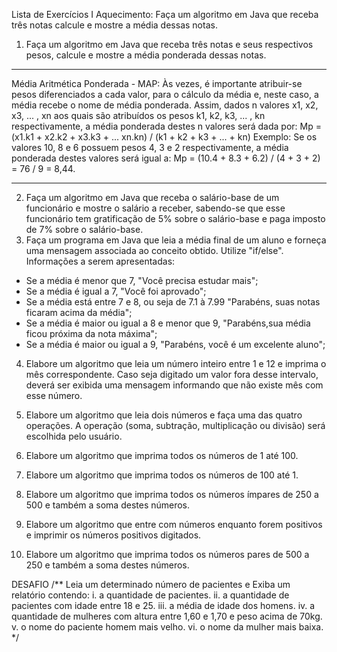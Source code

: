Lista de Exercícios I
Aquecimento: Faça um algoritmo em Java que receba três notas calcule e mostre a média dessas notas.
1. Faça um algoritmo em Java que receba três notas e seus respectivos pesos, calcule e mostre a média ponderada dessas notas.
__________________________________________________________
Média Aritmética Ponderada - MAP: Às vezes, é importante atribuir-se pesos diferenciados a cada valor, para o cálculo da média e, neste caso, a média recebe o nome de média ponderada. Assim, dados n valores x1, x2, x3, ... , xn aos quais são atribuídos os pesos k1, k2, k3, ... , kn respectivamente, a média ponderada destes n valores será dada por:
Mp = (x1.k1 + x2.k2 + x3.k3 + ... xn.kn) / (k1 + k2 + k3 + ... + kn)
Exemplo: Se os valores 10, 8 e 6 possuem pesos 4, 3 e 2 respectivamente, a média ponderada destes valores será igual a:
Mp = (10.4 + 8.3 + 6.2) / (4 + 3 + 2) = 76 / 9 = 8,44.
__________________________________________________________

2. Faça um algoritmo em Java que receba o salário-base de um funcionário e mostre o salário a receber, sabendo-se que esse funcionário tem gratificação de 5% sobre o salário-base e paga imposto de 7% sobre o salário-base.
3. Faça um programa em Java que leia a média final de um aluno e forneça uma mensagem associada ao conceito obtido. Utilize "if/else".
   Informações a serem apresentadas:
- Se a média é menor que 7, "Você precisa estudar mais";
- Se a média é  igual a 7, "Você foi aprovado";
- Se a média está entre 7 e 8, ou seja de 7.1 à 7.99 "Parabéns, suas notas ficaram acima da média";
- Se a média é maior ou igual a 8 e menor que 9, "Parabéns,sua média ficou próxima da nota máxima";
- Se a média é maior ou igual a 9, "Parabéns, você é um excelente aluno";

4. Elabore um algoritmo que leia um número inteiro entre 1 e 12 e imprima o mês correspondente. Caso seja digitado um valor fora desse intervalo, deverá ser exibida uma mensagem informando que não existe mês com esse número.

5. Elabore um algoritmo que leia dois números e faça uma das quatro operações. A operação (soma, subtração, multiplicação ou divisão) será escolhida pelo usuário.
6. Elabore um algoritmo que imprima todos os números de 1 até 100.
7. Elabore um algoritmo que imprima todos os números de 100 até 1.

8. Elabore um algoritmo que imprima todos os números ímpares de 250 a 500 e também a soma destes números.

9. Elabore um algoritmo que entre com números enquanto forem positivos e imprimir os números positivos digitados.

10. Elabore um algoritmo que imprima todos os números pares de 500 a 250 e também a soma destes números.

DESAFIO
/**
Leia um determinado número de pacientes e
Exiba um relatório contendo:
i.   a quantidade de pacientes.
ii.  a quantidade de pacientes com idade entre 18 e 25.
iii. a média de idade dos homens.
iv.  a quantidade de mulheres com altura entre 1,60 e 1,70 e
peso acima de 70kg.
v.   o nome do paciente homem mais velho.
vi.  o nome da mulher mais baixa.
*/

